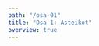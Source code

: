 ```yaml
---
path: "/osa-01"
title: "Osa 1: Asteikot"
overview: true
---
```


<music-exercise name="Asteikko 1" type="scales"></music-exercise>
<music-exercise name="Asteikko 2" type="scales_notes"></music-exercise>
<music-exercise name="Asteikko 3" type="scales_sound"></music-exercise>
<music-exercise name="Kirkkosävellaji" type="modes"></music-exercise>

